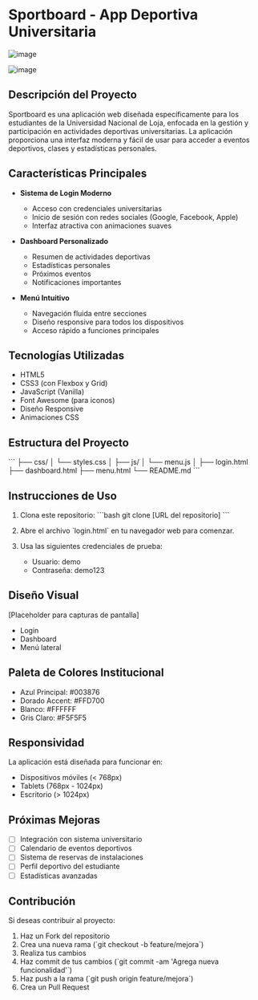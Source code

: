 # Sportboard - App Deportiva Universitaria

![image](https://github.com/user-attachments/assets/93f54942-b1c4-41c8-8b08-9381784dbd3e)

![image](https://github.com/user-attachments/assets/c5e16dd7-db1c-45a9-a2ec-61e0cfc7d4f0)


## Descripción del Proyecto

Sportboard es una aplicación web diseñada específicamente para los estudiantes de la Universidad Nacional de Loja, enfocada en la gestión y participación en actividades deportivas universitarias. La aplicación proporciona una interfaz moderna y fácil de usar para acceder a eventos deportivos, clases y estadísticas personales.

## Características Principales

- **Sistema de Login Moderno**
  - Acceso con credenciales universitarias
  - Inicio de sesión con redes sociales (Google, Facebook, Apple)
  - Interfaz atractiva con animaciones suaves

- **Dashboard Personalizado**
  - Resumen de actividades deportivas
  - Estadísticas personales
  - Próximos eventos
  - Notificaciones importantes

- **Menú Intuitivo**
  - Navegación fluida entre secciones
  - Diseño responsive para todos los dispositivos
  - Acceso rápido a funciones principales

## Tecnologías Utilizadas

- HTML5
- CSS3 (con Flexbox y Grid)
- JavaScript (Vanilla)
- Font Awesome (para iconos)
- Diseño Responsive
- Animaciones CSS

## Estructura del Proyecto

\`\`\`
├── css/
│   └── styles.css
│
├── js/
│   └── menu.js
│
├── login.html
├── dashboard.html
├── menu.html
└── README.md
\`\`\`

## Instrucciones de Uso

1. Clona este repositorio:
   \`\`\`bash
   git clone [URL del repositorio]
   \`\`\`

2. Abre el archivo \`login.html\` en tu navegador web para comenzar.

3. Usa las siguientes credenciales de prueba:
   - Usuario: demo
   - Contraseña: demo123

## Diseño Visual

[Placeholder para capturas de pantalla]

- Login
- Dashboard
- Menú lateral

## Paleta de Colores Institucional

- Azul Principal: #003876
- Dorado Accent: #FFD700
- Blanco: #FFFFFF
- Gris Claro: #F5F5F5

## Responsividad

La aplicación está diseñada para funcionar en:
- Dispositivos móviles (< 768px)
- Tablets (768px - 1024px)
- Escritorio (> 1024px)

## Próximas Mejoras

- [ ] Integración con sistema universitario
- [ ] Calendario de eventos deportivos
- [ ] Sistema de reservas de instalaciones
- [ ] Perfil deportivo del estudiante
- [ ] Estadísticas avanzadas

## Contribución

Si deseas contribuir al proyecto:
1. Haz un Fork del repositorio
2. Crea una nueva rama (\`git checkout -b feature/mejora\`)
3. Realiza tus cambios
4. Haz commit de tus cambios (\`git commit -am 'Agrega nueva funcionalidad'\`)
5. Haz push a la rama (\`git push origin feature/mejora\`)
6. Crea un Pull Request


